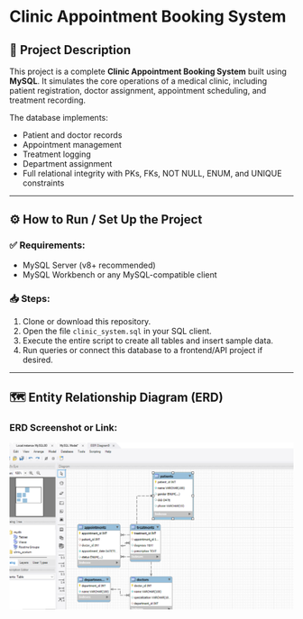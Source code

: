 # Clinic Appointment Booking System


## 📄 Project Description

This project is a complete **Clinic Appointment Booking System** built using **MySQL**. It simulates the core operations of a medical clinic, including patient registration, doctor assignment, appointment scheduling, and treatment recording.

The database implements:
- Patient and doctor records
- Appointment management
- Treatment logging
- Department assignment
- Full relational integrity with PKs, FKs, NOT NULL, ENUM, and UNIQUE constraints

---

## ⚙️ How to Run / Set Up the Project

### ✅ Requirements:
- MySQL Server (v8+ recommended)
- MySQL Workbench or any MySQL-compatible client

### 📥 Steps:
1. Clone or download this repository.
2. Open the file `clinic_system.sql` in your SQL client.
3. Execute the entire script to create all tables and insert sample data.
4. Run queries or connect this database to a frontend/API project if desired.

---

## 🗺️ Entity Relationship Diagram (ERD)

### ERD Screenshot or Link:
![ERD Screenshot](https://github.com/Zeinab-Hemed/Database-Management-System/blob/main/Screenshot%202025-05-09%20201627.png)

